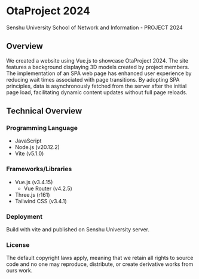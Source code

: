 # OtaProject 2024

Senshu University School of Network and Information - PROJECT 2024

## Overview

We created a website using Vue.js to showcase OtaProject 2024. The site features a background displaying 3D models created by project members.
The implementation of an SPA web page has enhanced user experience by reducing wait times associated with page transitions. By adopting SPA principles, data is asynchronously fetched from the server after the initial page load, facilitating dynamic content updates without full page reloads.

## Technical Overview

### Programming Language

- JavaScript
- Node.js (v20.12.2)
- Vite (v5.1.0)

### Frameworks/Libraries

- Vue.js (v3.4.15)
  - Vue Router (v4.2.5)
- Three.js (r161)
- Tailwind CSS (v3.4.1)

### Deployment

Build with vite and published on Senshu University server.

### License

The default copyright laws apply, meaning that we retain all rights to source code and no one may reproduce, distribute, or create derivative works from ours work.
